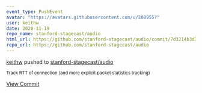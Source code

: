 ```yaml
---
event_type: PushEvent
avatar: "https://avatars.githubusercontent.com/u/208955?"
user: keithw
date: 2020-11-19
repo_name: stanford-stagecast/audio
html_url: https://github.com/stanford-stagecast/audio/commit/7d3214b3d3c6f2f2aca9e5c61388ca2e83a222cf
repo_url: https://github.com/stanford-stagecast/audio
---
```


<a href='https://github.com/keithw' target='_blank'>keithw</a> pushed to <a href='https://github.com/stanford-stagecast/audio' target='_blank'>stanford-stagecast/audio</a>

<small>Track RTT of connection (and more explicit packet statistics tracking)</small>

<a href='https://github.com/stanford-stagecast/audio/commit/7d3214b3d3c6f2f2aca9e5c61388ca2e83a222cf' target='_blank'>View Commit</a>